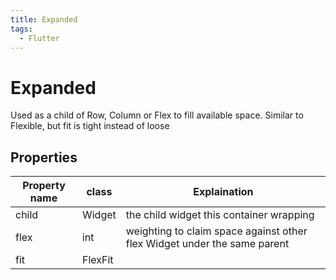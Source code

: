```yaml
---
title: Expanded
tags:
  - Flutter
---
```


# Expanded

Used as a child of Row, Column or Flex to fill available space.
Similar to Flexible, but fit is tight instead of loose

## Properties

| Property name | class   | Explaination                                                             |
| ------------- | ------- | ------------------------------------------------------------------------ |
| child         | Widget  | the child widget this container wrapping                                 |
| flex          | int     | weighting to claim space against other flex Widget under the same parent |
| fit           | FlexFit |
